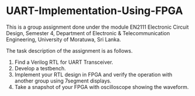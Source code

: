 # UART-Implementation-Using-FPGA
This is a group assignment done under the module EN2111 Electronic Circuit Design, Semester 4, Department of Electronic &amp; Telecommunication Engineering, University of Moratuwa, Sri Lanka.

The task description of the assignment is as follows.
1. Find a Verilog RTL for UART Transceiver.
2. Develop a testbench.
3. Implement your RTL design in FPGA and verify the operation with another group using 7segment displays.
4. Take a snapshot of your FPGA with oscilloscope showing the waveform.
